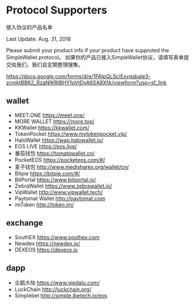 # Protocol Supporters

接入协议的产品名单

Last Update: Aug. 31, 2018

Please submit your product info if your product have supproted the SimpleWallet protocol。
如果你的产品已接入SimpleWallet协议，请填写表单提交给我们，我们会定期整理搜集。

https://docs.google.com/forms/d/e/1FAIpQLSciEsvqsbale3-zcmktBB62_RzaNlKRtBHY1pVtDvA6SA8XfA/viewform?usp=sf_link


## wallet
- MEET.ONE  https://meet.one/   
- MORE WALLET  https://more.top/ 
- KKWallet  https://kkwallet.com/
- TokenPocket  https://www.mytokenpocket.vip/
- HaloWallet  https://wap.halowallet.io/
- EOS LIVE  https://eos.live/
- 番茄钱包  https://tomatowallet.cn/
- PocketEOS  https://pocketeos.com/#/
- 麦子钱包  http://www.medishares.org/wallet/cn/
- Bitpie  https://bitpie.com/#/
- BitPortal  https://www.bitportal.io/
- ZebraWallet  https://www.zebrawallet.io/
- VipWallet  http://www.vipwallet.tech/
- Paytomat Wallet  http://paytomat.com
- imToken http://token.im/

## exchange

- SouthEX  https://www.southex.com
- Newdex  https://newdex.io/
- DEXEOS  https://dexeos.io

## dapp

- 企鹅大陆  https://www.qiedalu.com/
- LuckChain  http://luckchain.org/
- Simplebet  http://simple.ibetech.io/eos
